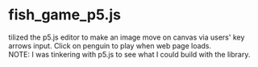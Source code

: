 # fish_game_p5.js
tilized the p5.js editor to make an image move on canvas via users' key arrows input. Click on penguin to play when web page loads.
<br>
NOTE: I was tinkering with p5.js to see what I could build with the library.
